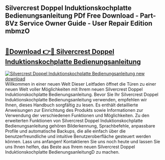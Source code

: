 ## Silvercrest Doppel Induktionskochplatte Bedienungsanleitung PDf Free Download - Part-8Vz Service Owner Guide - User Repair Edition mbmzO

# <h2><a href="http://df2ssfe.blite.top/?on=Silvercrest+Doppel+Induktionskochplatte+Bedienungsanleitung">🔗Download 👉🔴 Silvercrest Doppel Induktionskochplatte Bedienungsanleitung</a></h2>

[![Silvercrest Doppel Induktionskochplatte Bedienungsanleitung new download](https://i.imgur.com/lujVjoI.png)](http://df2ssfe.blite.top/?on=Silvercrest+Doppel+Induktionskochplatte+Bedienungsanleitung)
Willkommen in einer neuen Welt Dieser Leitfaden öffnet die Türen zu einer neuen Welt voller Möglichkeiten mit Ihrem neuen Silvercrest Doppel Induktionskochplatte Bedienungsanleitung. Bevor Sie Ihr Silvercrest Doppel Induktionskochplatte Bedienungsanleitung verwenden, empfehlen wir Ihnen, dieses Handbuch sorgfältig zu lesen. Es enthält detaillierte Anweisungen zur Einrichtung des Produkts sowie Informationen zur Verwendung der verschiedenen Funktionen und Möglichkeiten. Zu den erweiterten Funktionen von Silvercrest Doppel Induktionskochplatte Bedienungsanleitung gehören Bilderkennung, Sprachbefehle, anpassbare Profile und automatische Backups, die alle einfach über die benutzerfreundliche und intuitive Benutzeroberfläche gesteuert werden können. Lass uns anfangen! Kontaktieren Sie uns noch heute und lassen Sie uns Ihnen helfen, das Beste aus Ihrem neuen Silvercrest Doppel Induktionskochplatte BedienungsanleitungD zu machen.
